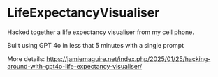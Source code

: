 # LifeExpectancyVisualiser

Hacked together a life expectancy visualiser from my cell phone.

Built using GPT 4o in less that 5 minutes with a single prompt

More details:
https://jamiemaguire.net/index.php/2025/01/25/hacking-around-with-gpt4o-life-expectancy-visualiser/
